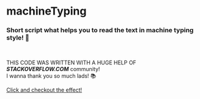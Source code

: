 # machineTyping

### Short script what helps you to read the text in machine typing style! :pencil:
<br />

THIS CODE WAS WRITTEN WITH A HUGE HELP OF <br />
***STACKOVERFLOW.COM*** community! <br />
I wanna thank you so much lads! :books:

[Click and checkout the effect!](https://emarcins.github.io/machineTyping/)
